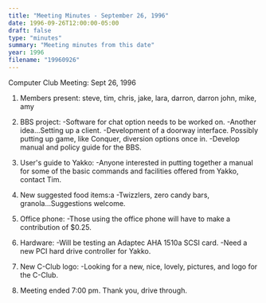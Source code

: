 ```yaml
---
title: "Meeting Minutes - September 26, 1996"
date: 1996-09-26T12:00:00-05:00
draft: false
type: "minutes"
summary: "Meeting minutes from this date"
year: 1996
filename: "19960926"
---
```


Computer Club Meeting:  Sept 26, 1996 </p><p>
1.   Members present: steve, tim, chris, jake, lara, darron, darron        john, mike, amy  </p><p>
2.   BBS project: 	-Software for chat option needs to be worked on.  	-Another idea...Setting up a client. 	-Development of a doorway interface.  Possibly putting up  	 game, like Conquer, diversion options once in. 	-Develop manual and policy guide for the BBS. </p><p>
3.   User's guide to Yakko: 	-Anyone interested in putting together a manual for  	 some of the basic commands and facilities offered from 	 Yakko, contact Tim. </p><p>
4.   New suggested food items:a 	-Twizzlers, zero candy bars, granola...Suggestions welcome. </p><p>
5.   Office phone: 	-Those using the office phone will have to make a  	 contribution of $0.25. </p><p>
6.   Hardware: 	-Will be testing an Adaptec AHA 1510a SCSI card. 	-Need a new PCI hard drive controller for Yakko. </p><p>
7.   New C-Club logo: 	-Looking for a new, nice, lovely, pictures, and logo  	 for the C-Club.   </p><p>
8.   Meeting ended 7:00 pm.  Thank you, drive through. </p><p>
</p>
